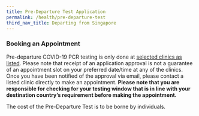 ```yaml
---
title: Pre-Departure Test Application
permalink: /health/pre-departure-test
third_nav_title: Departing from Singapore
---
```


### **Booking an Appointment**

Pre-departure COVID-19 PCR testing is only done at [selected clinics as listed](https://go.gov.sg/covid19pcrtestproviders). Please note that receipt of an application approval is not a guarantee of an appointment slot on your preferred date/time at any of the clinics. Once you have been notified of the approval via email, please contact a listed clinic directly to make an appointment. **Please note that you are responsible for checking for your testing window that is in line with your destination country’s requirement before making the appointment.**

The cost of the Pre-Departure Test is to be borne by individuals.
